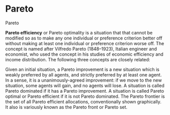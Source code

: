 # Pareto
Pareto

<b>Pareto efficiency</b> or Pareto optimality is a situation that that cannot be modified so as to make any one individual or preference criterion better off without making at least one individual or preference criterion worse off. The concept is named after Vilfredo Pareto (1848–1923), Italian engineer and economist, who used the concept in his studies of economic efficiency and income distribution. The following three concepts are closely related:

Given an initial situation, a Pareto improvement is a new situation which is weakly preferred by all agents, and strictly preferred by at least one agent. In a sense, it is a unanimously-agreed improvement: if we move to the new situation, some agents will gain, and no agents will lose.
A situation is called Pareto dominated if it has a Pareto improvement.
A situation is called Pareto optimal or Pareto efficient if it is not Pareto dominated.
The Pareto frontier is the set of all Pareto efficient allocations, conventionally shown graphically. It also is variously known as the Pareto front or Pareto set.
